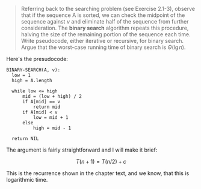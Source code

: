 > Referring back to the searching problem (see Exercise 2.1-3), observe that
> if the sequence A is sorted, we can check the midpoint of the sequence
> against $\nu$ and eliminate half of the sequence from further consideration.
> The **binary search** algorithm repeats this procedure, halving the size of
> the remaining portion of the sequence each time. Write pseudocode, either
> iterative or recursive, for binary search. Argue that the worst-case running
> time of binary search is $\Theta(\lg{n})$.

Here's the presudocode:

    BINARY-SEARCH(A, v):
      low = 1
      high = A.length

      while low <= high
          mid = (low + high) / 2
          if A[mid] == v
              return mid
          if A[mid] < v
              low = mid + 1
          else
              high = mid - 1

      return NIL

The argument is fairly straightforward and I will make it brief:

$$ T(n+1) = T(n/2) + c $$

This is the recurrence shown in the chapter text, and we know, that this is
logarithmic time.
